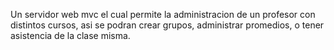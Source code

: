 Un servidor web mvc el cual permite la administracion de un profesor con distintos cursos, asi se podran crear grupos, administrar promedios, o tener asistencia de la clase misma.